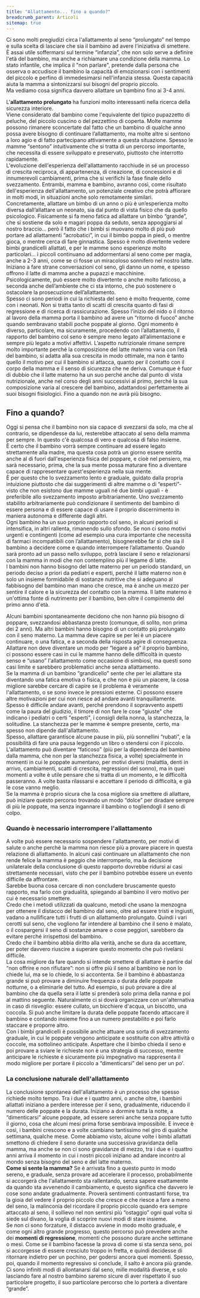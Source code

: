 ```yaml
---
title: "Allattamento... fino a quando?"
breadcrumb_parent: Articoli
sitemap: true
---
```

Ci sono molti pregiudizi circa l'allattamento al seno “prolungato” nel tempo e sulla scelta di lasciare che sia il bambino ad avere l'iniziativa di smettere.<br>
È assai utile soffermarsi sul termine “infanzia”, che non solo serve a definire l'età del bambino, ma anche a richiamare una condizione della mamma. Lo stato infantile, che implica il "non parlare", pretende dalla persona che osserva o accudisce il bambino la capacità di emozionarsi con i sentimenti del piccolo e perfino di immedesimarsi nell'infanzia stessa. Questa capacità aiuta la mamma a sintonizzarsi sui bisogni del proprio piccolo.<br>
Ma vediamo cosa significa davvero allattare un bambino fino ai 3-4 anni.

L'**allattamento prolungato** ha funzioni molto interessanti nella ricerca della sicurezza interiore.<br>
Viene considerato dal bambino come l'equivalente del tipico pupazzetto di peluche, del piccolo cuscino o del pezzettino di coperta. Molte mamme possono rimanere sconcertate dal fatto che un bambino di qualche anno possa avere bisogno di continuare l’allattamento, ma molte altre si sentono a loro agio e di fatto partecipano attivamente a questa situazione. Spesso le mamme “sentono” intuitivamente che si tratta di un percorso importante, che necessita di essere sviluppato e preservato, piuttosto che interrotto rapidamente.<br>
L'evoluzione dell'esperienza dell'allattamento racchiude in sé un processo di crescita reciproca, di appartenenza, di creazione, di concessioni e di innumerevoli cambiamenti, prima che si verifichi la fase finale dello svezzamento. Entrambi, mamma e bambino, avranno così, come risultato dell'esperienza dell'allattamento, un potenziale creativo che potrà affiorare in molti modi, in situazioni anche solo remotamente similari.<br>
Concretamente, allattare un bimbo di un anno o più è un’esperienza molto diversa dall’allattare un neonato, sia dal punto di vista fisico che da quello psicologico. 
Fisicamente si fa meno fatica ad allattare un bimbo “grande”, che si sostiene da solo e magari poppa da seduto, senza appoggiarsi al nostro braccio… però il fatto che i bimbi si muovano molto di più può portare ad allattamenti “acrobatici”, in cui il bimbo poppa in piedi, o mentre gioca, o mentre cerca di fare ginnastica. Spesso è molto divertente vedere bimbi grandicelli allattati, e per le mamme sono esperienze molto particolari… i piccoli continuano ad addormentarsi al seno come per magia, anche a 2-3 anni, come se ci fosse un miracoloso sonnifero nel nostro latte. Iniziano a fare strane conversazioni col seno, gli danno un nome, e spesso offrono il latte di mamma anche a pupazzi e macchinine.<br>
Psicologicamente, può essere molto divertente o anche molto faticoso, a seconda anche dell’ambiente che ci sta intorno, che può sostenere o ostacolare la prosecuzione dell’allattamento.<br>
Spesso ci sono periodi in cui la richiesta del seno è molto frequente, come con i neonati. Non si tratta tanto di scatti di crescita quanto di fasi di regressione e di ricerca di rassicurazione. Spesso l’inizio del nido o il ritorno al lavoro della mamma porta il bambino ad avere un “ritorno di fuoco” anche quando sembravano stabili poche poppate al giorno. Ogni momento è diverso, particolare, ma sicuramente, procedendo con l’allattamento, il rapporto del bambino col seno è sempre meno legato all’alimentazione e sempre più legato a motivi affettivi. L’aspetto nutrizionale rimane sempre molto importante perché la composizione del latte materno varia con l’età del bambino, si adatta alla sua crescita in modo ottimale, ma non è tanto quello il motivo per cui il bambino si attacca, quanto per il contatto con il corpo della mamma e il senso di sicurezza che ne deriva. Comunque è fuor di dubbio che il latte materno ha un suo perché anche dal punto di vista nutrizionale, anche nel corso degli anni successivi al primo, perché la sua composizione varia al crescere del bambino, adattandosi perfettamente ai suoi bisogni fisiologici. Fino a quando non ne avrà più bisogno.

## Fino a quando?
Oggi si pensa che il bambino non sia capace di svezzarsi da solo, ma che al contrario, se dipendesse da lui, resterebbe attaccato al seno della mamma per sempre. In questo c'è qualcosa di vero e qualcosa di falso insieme.<br>
È certo che il bambino vorrà sempre continuare ad essere legato strettamente alla madre, ma questa cosa potrà un giorno essere sentita anche al di fuori dall'esperienza fisica del poppare, e cioè nel pensiero, ma sarà necessario, prima, che la sua mente possa maturare fino a diventare capace di rappresentare quest'esperienza nella sua mente.<br>
È per questo che lo svezzamento lento e graduale, guidato dalla propria intuizione piuttosto che dai suggerimenti di altre mamme o di “esperti”- visto che non esistono due mamme uguali né due bimbi uguali - è preferibile allo svezzamento imposto arbitrariamente. Uno svezzamento stabilito arbitrariamente può condizionare il sentimento del bambino di essere persona e di essere capace di usare il proprio discernimento in maniera autonoma e differente dagli altri.<br>
Ogni bambino ha un suo proprio rapporto col seno, in alcuni periodi si intensifica, in altri rallenta, rimanendo sullo sfondo. Se non ci sono motivi urgenti e contingenti (come ad esempio una cura importante che necessita di farmaci incompatibili con l’allattamento), bisognerebbe far sì che sia il bambino a decidere come e quando interrompere l’allattamento. Quando sarà pronto ad un passo nello sviluppo, potrà lasciare il seno e relazionarsi con la mamma in modi che non contemplino più il legame di latte.<br>
I bambini non hanno bisogno del latte materno per un periodo standard, un periodo deciso a priori da pediatri e esperti, perché il latte materno non è solo un insieme formidabile di sostanze nutritive che si adeguano al fabbisogno del bambino man mano che cresce, ma è anche un mezzo per sentire il calore e la sicurezza del contatto con la mamma. Il latte materno è un'ottima fonte di nutrimento per il bambino, ben oltre il compimento del primo anno d'età.

Alcuni bambini spontaneamente decidono che non hanno più bisogno di poppare, svezzandosi abbastanza presto (comunque, di solito, non prima dei 2 anni). Ma altri bambini hanno bisogno di un contatto più prolungato con il seno materno. La mamma deve capire se per lei è un piacere continuare, o una fatica, e a seconda della risposta agire di conseguenza.<br>
Allattare non deve diventare un modo per “legare a sé” il proprio bambino, ci possono essere casi in cui le mamme hanno delle difficoltà in questo senso e “usano” l'allattamento come occasione di simbiosi, ma questi sono casi limite e sarebbero problematici anche senza allattamento.<br>
Se la mamma di un bambino “grandicello” sente che per lei allattare sta diventando una fatica emotiva o fisica, e che non è più un piacere, la cosa migliore sarebbe cercare di capire se il problema è veramente l'allattamento, o se sono invece le pressioni esterne. Ci possono essere altre motivazioni per cui non riesce ad andare avanti tranquillamente.<br> 
Spesso è difficile andare avanti, perché prendono il sopravvento aspetti come la paura del giudizio, il timore di non fare le cose "giuste" che indicano i pediatri o certi "esperti", i consigli della nonna, la stanchezza, la solitudine. La stanchezza per le mamme è sempre presente, certo, ma spesso non dipende dall'allattamento.<br>
Spesso, allattare garantisce alcune pause in più, più sonnellini “rubati”, e la possibilità di fare una pausa leggendo un libro o stendersi con il piccolo.<br>
L'allattamento può diventare “faticoso” (più per la dipendenza del bambino dalla mamma, che non per la stanchezza fisica, a volte) specialmente in momenti in cui le poppate aumentano, per motivi diversi (malattia, denti in arrivo, cambiamenti, scatti di crescita,  regressioni del sonno), ma in quei momenti a volte è utile pensare che si tratta di un momento, e le difficoltà passeranno. A volte basta rilassarsi e accettare il periodo di difficoltà, e già le cose vanno meglio.<br>
Se la mamma è proprio sicura che la cosa migliore sia smettere di allattare, può iniziare questo percorso trovando un modo “dolce” per diradare sempre di più le poppate, ma senza ingannare il bambino o togliendogli il seno di colpo.

### Quando è necessario interrompere l'allattamento

A volte può essere necessario sospendere l'allattamento, per motivi di salute o anche perché la mamma non riesce più a provare piacere in questa relazione di allattamento. In alcuni casi continuare un allattamento che non rende felice la mamma è peggio che interromperlo, ma la decisione unilaterale della conclusione di questo rapporto dovrebbe ridursi ai casi strettamente necessari, visto che per il bambino potrebbe essere un evento difficile da affrontare.<br>
Sarebbe buona cosa cercare di non concludere bruscamente questo rapporto, ma farlo con gradualità, spiegando al bambino il vero motivo per cui è necessario smettere.<br>
Credo che i metodi utilizzati da qualcuno, metodi che usano la menzogna per ottenere il distacco del bambino dal seno, oltre ad essere tristi e ingiusti, vadano a nullificare tutti i frutti di un allattamento prolungato. Quindi i vari cerotti sul seno, che vogliono far intendere al bambino che il seno è malato, o il cospargersi il seno di sostanze amare o cose peggiori, sarebbero da evitare perché irrispettosi del bambino.<br>
Credo che il bambino abbia diritto alla verità, anche se dura da accettare, per poter davvero riuscire a superare questo momento che può rivelarsi difficile.<br>
La cosa migliore da fare quando si intende smettere di allattare è partire dal “non offrire e non rifiutare”: non si offre più il seno al bambino se non lo chiede lui, ma se lo chiede, lo si accontenta. Se il bambino è abbastanza grande si può provare a diminuire frequenza o durata delle poppate notturne, o a eliminarle del tutto. Ad esempio, si può provare a dire  al bambino che da quella sera il latte si prenderà solo prima della nanna e poi al mattino seguente. Naturalmente ci si dovrà organizzare con un'alternativa in caso di risveglio: essere cullato, un bicchiere d'acqua, un biscotto, una coccola. Si può anche limitare la durata delle poppate facendo attaccare il bambino e contando insieme fino a un numero prestabilito e poi farlo staccare e proporre altro.<br>
Con i bimbi grandicelli è possibile anche attuare una sorta di svezzamento graduale, in cui le poppate vengono anticipate e sostituite con altre attività o coccole, ma sottolineo anticipate. Aspettare che il bimbo chieda il seno e poi provare a sviare le richieste non è una strategia di successo, mentre anticipare le richieste è sicuramente più impegnativo ma rappresenta il modo migliore per portare il piccolo a “dimenticarsi” del seno per un po'.

### La conclusione naturale dell'allattamento

La conclusione spontanea dell'allattamento è un processo che spesso richiede molto tempo. Tra i due e i quattro anni, o anche oltre, i bambini allattati iniziano a perdere interesse per il seno, gradualmente, riducendo il numero delle poppate e la durata. Iniziano a dormire tutta la notte, a “dimenticarsi” alcune poppate, ad essere sereni anche senza poppare tutto il giorno, cosa che alcuni mesi prima forse sembrava impossibile. E invece è così, i bambini crescono e a volte cambiano tantissimo nel giro di qualche settimana, qualche mese. Come abbiamo visto, alcune volte i bimbi allattati smettono di chiedere il seno durante una successiva gravidanza della mamma, ma anche se non ci sono gravidanze di mezzo, tra i due e i quattro anni arriva il momento in cui i nostri piccoli iniziano ad andare incontro al mondo senza bisogno del seno e del latte materno.<br>
**Come si sente la mamma?** Se è arrivata fino a questo punto in modo sereno, e graduale, senza provare ad accelerare il processo, probabilmente si accorgerà che l'allattamento sta rallentando, senza sapere esattamente da quando sta avvenendo il cambiamento, e questo significa che davvero le cose sono andate gradualmente. Proverà sentimenti contrastanti forse, tra la gioia del vedere il proprio piccolo che cresce e che riesce a fare a meno del seno, la malinconia del ricordare il proprio piccolo quando era sempre attaccato al seno, il sollievo nel non sentirsi più “ostaggio” ogni qual volta si siede sul divano, la voglia di scoprire nuovi modi di stare insieme.<br>
Se non ci sono forzature, il distacco avviene in modo molto graduale, e come ogni altro grande progresso, questo percorso può prevedere anche dei **momenti di regressione**, momenti che possono durare anche settimane o mesi. Come se il bambino facesse la prova di come si sta senza seno, poi si accorgesse di essere cresciuto troppo in fretta, e quindi decidesse di ritornare indietro per un pochino, per godersi ancora quei momenti. Spesso, poi, quando il momento regressivo si conclude, il salto è ancora più grande.
Ci sono infiniti modi di allontanarsi dal seno, mille modalità diverse, e solo lasciando fare al nostro bambino saremo sicure di aver rispettato il suo particolare progetto, il suo particolare percorso che lo porterà a diventare “grande”.